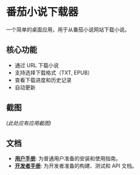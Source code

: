# 番茄小说下载器

一个简单的桌面应用，用于从番茄小说网站下载小说。

## 核心功能

*   通过 URL 下载小说
*   支持选择下载格式（TXT, EPUB）
*   查看下载进度和历史记录
*   自动更新

## 截图

*(此处应有应用截图)*

## 文档

*   **[用户手册](USER_MANUAL.md)**: 为普通用户准备的安装和使用指南。
*   **[开发者手册](DEV_MANUAL.md)**: 为开发者准备的构建、测试和 API 文档。